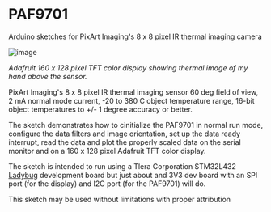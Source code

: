 # PAF9701
Arduino sketches for PixArt Imaging's 8 x 8 pixel IR thermal imaging camera

![image](https://user-images.githubusercontent.com/6698410/131921078-3c8f8538-b9d3-4090-8422-59423026ff9d.jpg)

*Adafruit 160 x 128 pixel TFT color display showing thermal image of my hand above the sensor.*

PixArt Imaging's 8 x 8 pixel IR thermal imaging sensor 60 deg field of view, 2 mA normal mode current, -20 to 380 C object temperature range, 16-bit object temperatures to +/- 1 degree accuracy or better.

The sketch demonstrates how to cinitialize the PAF9701 in normal run mode, configure the data filters and image orientation, set up the data ready interrupt, read the data and plot the properly scaled data on the serial monitor and on a 160 x 128 pixel Adafruit  TFT color display.

The sketch is intended to run using a Tlera Corporation STM32L432 [Ladybug](https://www.tindie.com/products/tleracorp/ladybug-stm32l432-development-board/) development board but just about and 3V3 dev board with an SPI port (for the display) and I2C port (for the PAF9701) will do.

This sketch may be used without limitations with proper attribution
